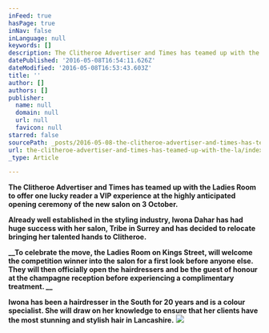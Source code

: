 ```yaml
---
inFeed: true
hasPage: true
inNav: false
inLanguage: null
keywords: []
description: The Clitheroe Advertiser and Times has teamed up with the Ladies Room to offer one lucky reader a VIP experience at the highly anticipated opening ceremony of the new salon on 3 October.
datePublished: '2016-05-08T16:54:11.626Z'
dateModified: '2016-05-08T16:53:43.603Z'
title: ''
author: []
authors: []
publisher:
  name: null
  domain: null
  url: null
  favicon: null
starred: false
sourcePath: _posts/2016-05-08-the-clitheroe-advertiser-and-times-has-teamed-up-with-the-la.md
url: the-clitheroe-advertiser-and-times-has-teamed-up-with-the-la/index.html
_type: Article

---
```

**__The Clitheroe Advertiser and Times has teamed up with the Ladies Room to offer one lucky reader a VIP experience at the highly anticipated opening ceremony of the new salon on 3 October.__**

**__Already well established in the styling industry, Iwona Dahar has had huge success with her salon, Tribe in Surrey and has decided to relocate bringing her talented hands to Clitheroe.__**

**__To celebrate the move, the Ladies Room on Kings Street, will welcome the competition winner into the salon for a first look before anyone else. They will then officially open the hairdressers and be the guest of honour at the champagne reception before experiencing a complimentary treatment. __**

**__Iwona has been a hairdresser in the South for 20 years and is a colour specialist. She will draw on her knowledge to ensure that her clients have the most stunning and stylish hair in Lancashire.__**
![](https://the-grid-user-content.s3-us-west-2.amazonaws.com/c1f51535-3d1b-446d-ae2b-9c1ea87834f4.jpg)